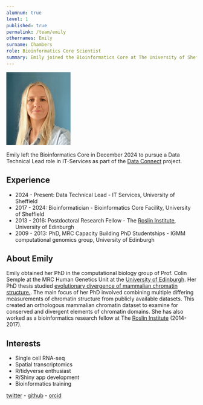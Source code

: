 ```yaml
---
alumnum: true
level: 1
published: true
permalink: /team/emily
othernames: Emily
surname: Chambers
role: Bioinformatics Core Scientist
summary: Emily joined the Bioinformatics Core at The University of Sheffield in September 2017 and supported research for a wide variety of analysis projects across the University. She led the analysis for single-cell RNA-seq and spatial transcriptomics data. Emily is an accredited instructor of The Carpentries and attained FHEA status with AdvanceHE.
---
```


<img src="/assets/images/people/Emily.jpg" alt="Emily" width="170"/>

Emily left the Bioinformatics Core in December 2024 to pursue a Data Technical Lead role in IT-Services as part of the [Data Connect](https://www.sheffield.ac.uk/data-connect) project.

## Experience

* 2024 - Present: Data Technical Lead - IT Services, University of Sheffield
* 2017 - 2024: Bioinformatician - Bioinformatics Core Facility, University of Sheffield
* 2013 - 2016: Postdoctoral Research Fellow - The [Roslin Institute](https://www.ed.ac.uk/roslin), University of Edinburgh
* 2009 - 2013: PhD, MRC Capacity Building PhD Studentships - IGMM computational genomics group, University of Edinburgh 


## About Emily
Emily obtained her PhD in the computational biology group of Prof. Colin Semple at the MRC Human Genetics Unit at the [University of Edinburgh](https://www.ed.ac.uk/). Her PhD thesis studied [evolutionary divergence of mammalian chromatin structure.](https://journals.plos.org/ploscompbiol/article?id=10.1371/journal.pcbi.1003017). The main focus of her PhD involved combining multiple differing measurements of chromatin structure from publicly available datasets. This created an orthologous mammalian chromatin dataset to examine for conserved and divergent elements of chromatin domains. She has also worked as a bioinformatics research fellow at The [Roslin Institute](https://www.ed.ac.uk/roslin) (2014-2017).

## Interests
* Single cell RNA-seq
* Spatial transcriptomics
* R/tidyverse enthusiast
* R/Shiny app development
* Bioinformatics training


[twitter](https://twitter.com/evc_sheffield) - [github](https://github.com/evchambers) - [orcid](https://orcid.org/0000-0003-1252-8059)
